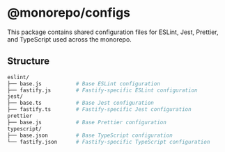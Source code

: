 # @monorepo/configs

This package contains shared configuration files for ESLint, Jest, Prettier, and TypeScript used across the monorepo.

## Structure

```bash
eslint/
├── base.js           # Base ESLint configuration
├── fastify.js        # Fastify-specific ESLint configuration
jest/
├── base.ts           # Base Jest configuration
├── fastify.ts        # Fastify-specific Jest configuration
prettier
├── base.js           # Base Prettier configuration
typescript/
├── base.json         # Base TypeScript configuration
└── fastify.json      # Fastify-specific TypeScript configuration
```
